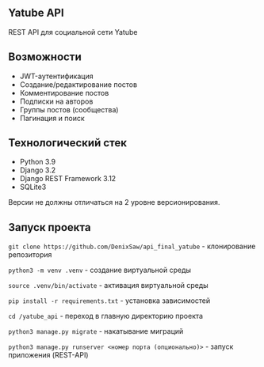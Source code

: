 ## Yatube API

REST API для социальной сети Yatube

## Возможности

- JWT-аутентификация
- Создание/редактирование постов
- Комментирование постов
- Подписки на авторов
- Группы постов (сообщества)
- Пагинация и поиск

## Технологический стек

- Python 3.9
- Django 3.2
- Django REST Framework 3.12
- SQLite3

Версии не должны отличаться на 2 уровне версионирования.

## Запуск проекта

``git clone https://github.com/DenixSaw/api_final_yatube`` - клонирование репозитория

``python3 -m venv .venv`` - создание виртуальной среды

``source .venv/bin/activate`` - активация виртуальной среды

``pip install -r requirements.txt`` - установка зависимостей

``cd /yatube_api`` - переход в главную директорию проекта

``python3 manage.py migrate`` - накатывание миграций

``python3 manage.py runserver <номер порта (опционально)>`` - запуск приложения (REST-API)
